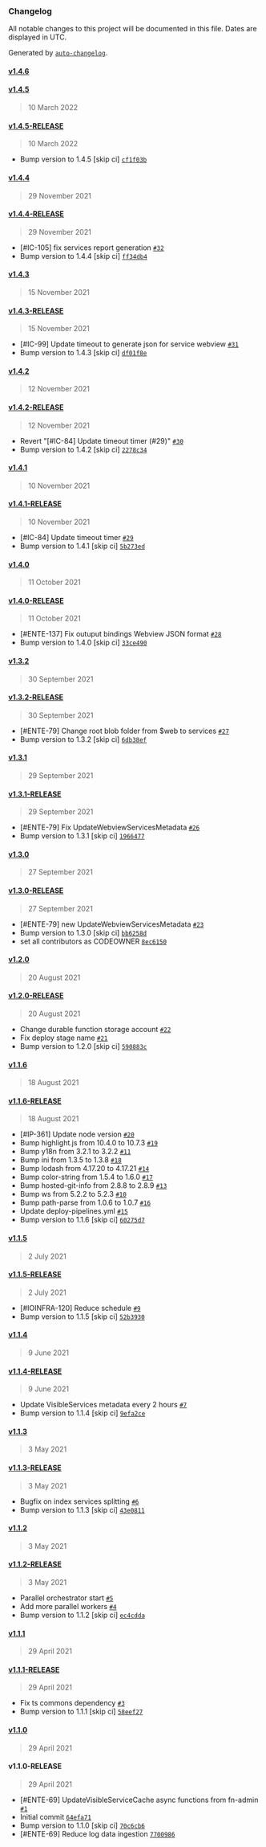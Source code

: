 ### Changelog

All notable changes to this project will be documented in this file. Dates are displayed in UTC.

Generated by [`auto-changelog`](https://github.com/CookPete/auto-changelog).

#### [v1.4.6](https://github.com/pagopa/io-functions-services-cache/compare/v1.4.5...v1.4.6)

#### [v1.4.5](https://github.com/pagopa/io-functions-services-cache/compare/v1.4.5-RELEASE...v1.4.5)

> 10 March 2022

#### [v1.4.5-RELEASE](https://github.com/pagopa/io-functions-services-cache/compare/v1.4.4...v1.4.5-RELEASE)

> 10 March 2022

- Bump version to 1.4.5 [skip ci] [`cf1f03b`](https://github.com/pagopa/io-functions-services-cache/commit/cf1f03b6b79a3cc7d7edb683846fa82754dc3085)

#### [v1.4.4](https://github.com/pagopa/io-functions-services-cache/compare/v1.4.4-RELEASE...v1.4.4)

> 29 November 2021

#### [v1.4.4-RELEASE](https://github.com/pagopa/io-functions-services-cache/compare/v1.4.3...v1.4.4-RELEASE)

> 29 November 2021

- [#IC-105]  fix services report generation [`#32`](https://github.com/pagopa/io-functions-services-cache/pull/32)
- Bump version to 1.4.4 [skip ci] [`ff34db4`](https://github.com/pagopa/io-functions-services-cache/commit/ff34db435370e90c95ca770197d1131dd805c7c7)

#### [v1.4.3](https://github.com/pagopa/io-functions-services-cache/compare/v1.4.3-RELEASE...v1.4.3)

> 15 November 2021

#### [v1.4.3-RELEASE](https://github.com/pagopa/io-functions-services-cache/compare/v1.4.2...v1.4.3-RELEASE)

> 15 November 2021

- [#IC-99] Update timeout to generate json for service webview [`#31`](https://github.com/pagopa/io-functions-services-cache/pull/31)
- Bump version to 1.4.3 [skip ci] [`df01f8e`](https://github.com/pagopa/io-functions-services-cache/commit/df01f8e6115bb420e02f69d56aa8b1ca1b20cccc)

#### [v1.4.2](https://github.com/pagopa/io-functions-services-cache/compare/v1.4.2-RELEASE...v1.4.2)

> 12 November 2021

#### [v1.4.2-RELEASE](https://github.com/pagopa/io-functions-services-cache/compare/v1.4.1...v1.4.2-RELEASE)

> 12 November 2021

- Revert "[#IC-84] Update timeout timer (#29)" [`#30`](https://github.com/pagopa/io-functions-services-cache/pull/30)
- Bump version to 1.4.2 [skip ci] [`2278c34`](https://github.com/pagopa/io-functions-services-cache/commit/2278c342594b0fef5816f2215259761f167ee92e)

#### [v1.4.1](https://github.com/pagopa/io-functions-services-cache/compare/v1.4.1-RELEASE...v1.4.1)

> 10 November 2021

#### [v1.4.1-RELEASE](https://github.com/pagopa/io-functions-services-cache/compare/v1.4.0...v1.4.1-RELEASE)

> 10 November 2021

- [#IC-84] Update timeout timer [`#29`](https://github.com/pagopa/io-functions-services-cache/pull/29)
- Bump version to 1.4.1 [skip ci] [`5b273ed`](https://github.com/pagopa/io-functions-services-cache/commit/5b273ede8999df69763f0ffaf52f38e9f73cde10)

#### [v1.4.0](https://github.com/pagopa/io-functions-services-cache/compare/v1.4.0-RELEASE...v1.4.0)

> 11 October 2021

#### [v1.4.0-RELEASE](https://github.com/pagopa/io-functions-services-cache/compare/v1.3.2...v1.4.0-RELEASE)

> 11 October 2021

- [#ENTE-137] Fix outuput bindings Webview JSON format [`#28`](https://github.com/pagopa/io-functions-services-cache/pull/28)
- Bump version to 1.4.0 [skip ci] [`33ce490`](https://github.com/pagopa/io-functions-services-cache/commit/33ce4901689c74e35e118f93b365dd015b9acd8e)

#### [v1.3.2](https://github.com/pagopa/io-functions-services-cache/compare/v1.3.2-RELEASE...v1.3.2)

> 30 September 2021

#### [v1.3.2-RELEASE](https://github.com/pagopa/io-functions-services-cache/compare/v1.3.1...v1.3.2-RELEASE)

> 30 September 2021

- [#ENTE-79] Change root blob folder from $web to services [`#27`](https://github.com/pagopa/io-functions-services-cache/pull/27)
- Bump version to 1.3.2 [skip ci] [`6db38ef`](https://github.com/pagopa/io-functions-services-cache/commit/6db38efebbf0c4e95193b86adbe54e6012f64516)

#### [v1.3.1](https://github.com/pagopa/io-functions-services-cache/compare/v1.3.1-RELEASE...v1.3.1)

> 29 September 2021

#### [v1.3.1-RELEASE](https://github.com/pagopa/io-functions-services-cache/compare/v1.3.0...v1.3.1-RELEASE)

> 29 September 2021

- [#ENTE-79] Fix UpdateWebviewServicesMetadata [`#26`](https://github.com/pagopa/io-functions-services-cache/pull/26)
- Bump version to 1.3.1 [skip ci] [`1966477`](https://github.com/pagopa/io-functions-services-cache/commit/1966477e5b25621f88acaa96f6bca8edd82befee)

#### [v1.3.0](https://github.com/pagopa/io-functions-services-cache/compare/v1.3.0-RELEASE...v1.3.0)

> 27 September 2021

#### [v1.3.0-RELEASE](https://github.com/pagopa/io-functions-services-cache/compare/v1.2.0...v1.3.0-RELEASE)

> 27 September 2021

- [#ENTE-79] new UpdateWebviewServicesMetadata [`#23`](https://github.com/pagopa/io-functions-services-cache/pull/23)
- Bump version to 1.3.0 [skip ci] [`bb6258d`](https://github.com/pagopa/io-functions-services-cache/commit/bb6258d96565d0ba91a87fb5c5ba539362ba7a00)
- set all contributors as CODEOWNER [`8ec6150`](https://github.com/pagopa/io-functions-services-cache/commit/8ec61501ad854973b86d8eec853154fff2103b36)

#### [v1.2.0](https://github.com/pagopa/io-functions-services-cache/compare/v1.2.0-RELEASE...v1.2.0)

> 20 August 2021

#### [v1.2.0-RELEASE](https://github.com/pagopa/io-functions-services-cache/compare/v1.1.6...v1.2.0-RELEASE)

> 20 August 2021

- Change durable function storage account [`#22`](https://github.com/pagopa/io-functions-services-cache/pull/22)
- Fix deploy stage name [`#21`](https://github.com/pagopa/io-functions-services-cache/pull/21)
- Bump version to 1.2.0 [skip ci] [`590883c`](https://github.com/pagopa/io-functions-services-cache/commit/590883c1001cee57b2cfee9e1f786ffa2a83af92)

#### [v1.1.6](https://github.com/pagopa/io-functions-services-cache/compare/v1.1.6-RELEASE...v1.1.6)

> 18 August 2021

#### [v1.1.6-RELEASE](https://github.com/pagopa/io-functions-services-cache/compare/v1.1.5...v1.1.6-RELEASE)

> 18 August 2021

- [#IP-361] Update node version [`#20`](https://github.com/pagopa/io-functions-services-cache/pull/20)
- Bump highlight.js from 10.4.0 to 10.7.3 [`#19`](https://github.com/pagopa/io-functions-services-cache/pull/19)
- Bump y18n from 3.2.1 to 3.2.2 [`#11`](https://github.com/pagopa/io-functions-services-cache/pull/11)
- Bump ini from 1.3.5 to 1.3.8 [`#18`](https://github.com/pagopa/io-functions-services-cache/pull/18)
- Bump lodash from 4.17.20 to 4.17.21 [`#14`](https://github.com/pagopa/io-functions-services-cache/pull/14)
- Bump color-string from 1.5.4 to 1.6.0 [`#17`](https://github.com/pagopa/io-functions-services-cache/pull/17)
- Bump hosted-git-info from 2.8.8 to 2.8.9 [`#13`](https://github.com/pagopa/io-functions-services-cache/pull/13)
- Bump ws from 5.2.2 to 5.2.3 [`#10`](https://github.com/pagopa/io-functions-services-cache/pull/10)
- Bump path-parse from 1.0.6 to 1.0.7 [`#16`](https://github.com/pagopa/io-functions-services-cache/pull/16)
- Update deploy-pipelines.yml [`#15`](https://github.com/pagopa/io-functions-services-cache/pull/15)
- Bump version to 1.1.6 [skip ci] [`60275d7`](https://github.com/pagopa/io-functions-services-cache/commit/60275d74303aff1bca0e7d36264869ad635e6bf8)

#### [v1.1.5](https://github.com/pagopa/io-functions-services-cache/compare/v1.1.5-RELEASE...v1.1.5)

> 2 July 2021

#### [v1.1.5-RELEASE](https://github.com/pagopa/io-functions-services-cache/compare/v1.1.4...v1.1.5-RELEASE)

> 2 July 2021

- [#IOINFRA-120] Reduce schedule [`#9`](https://github.com/pagopa/io-functions-services-cache/pull/9)
- Bump version to 1.1.5 [skip ci] [`52b3930`](https://github.com/pagopa/io-functions-services-cache/commit/52b3930747d975fbe311f0c554c4175e1b5584e2)

#### [v1.1.4](https://github.com/pagopa/io-functions-services-cache/compare/v1.1.4-RELEASE...v1.1.4)

> 9 June 2021

#### [v1.1.4-RELEASE](https://github.com/pagopa/io-functions-services-cache/compare/v1.1.3...v1.1.4-RELEASE)

> 9 June 2021

- Update VisibleServices metadata every 2 hours [`#7`](https://github.com/pagopa/io-functions-services-cache/pull/7)
- Bump version to 1.1.4 [skip ci] [`9efa2ce`](https://github.com/pagopa/io-functions-services-cache/commit/9efa2ced29c10f854c310009db820110015b4b96)

#### [v1.1.3](https://github.com/pagopa/io-functions-services-cache/compare/v1.1.3-RELEASE...v1.1.3)

> 3 May 2021

#### [v1.1.3-RELEASE](https://github.com/pagopa/io-functions-services-cache/compare/v1.1.2...v1.1.3-RELEASE)

> 3 May 2021

- Bugfix on index services splitting [`#6`](https://github.com/pagopa/io-functions-services-cache/pull/6)
- Bump version to 1.1.3 [skip ci] [`43e0811`](https://github.com/pagopa/io-functions-services-cache/commit/43e08117ecf29c0a3a8105d731285ac6aab5fb89)

#### [v1.1.2](https://github.com/pagopa/io-functions-services-cache/compare/v1.1.2-RELEASE...v1.1.2)

> 3 May 2021

#### [v1.1.2-RELEASE](https://github.com/pagopa/io-functions-services-cache/compare/v1.1.1...v1.1.2-RELEASE)

> 3 May 2021

- Parallel orchestrator start [`#5`](https://github.com/pagopa/io-functions-services-cache/pull/5)
- Add more parallel workers [`#4`](https://github.com/pagopa/io-functions-services-cache/pull/4)
- Bump version to 1.1.2 [skip ci] [`ec4cdda`](https://github.com/pagopa/io-functions-services-cache/commit/ec4cddaca225a92c5a67912aa2709f3cb437630c)

#### [v1.1.1](https://github.com/pagopa/io-functions-services-cache/compare/v1.1.1-RELEASE...v1.1.1)

> 29 April 2021

#### [v1.1.1-RELEASE](https://github.com/pagopa/io-functions-services-cache/compare/v1.1.0...v1.1.1-RELEASE)

> 29 April 2021

- Fix ts commons dependency [`#3`](https://github.com/pagopa/io-functions-services-cache/pull/3)
- Bump version to 1.1.1 [skip ci] [`58eef27`](https://github.com/pagopa/io-functions-services-cache/commit/58eef27e04a5763cfd3365da93000ae42cb874ad)

#### [v1.1.0](https://github.com/pagopa/io-functions-services-cache/compare/v1.1.0-RELEASE...v1.1.0)

> 29 April 2021

#### v1.1.0-RELEASE

> 29 April 2021

- [#ENTE-69] UpdateVisibleServiceCache async functions from fn-admin [`#1`](https://github.com/pagopa/io-functions-services-cache/pull/1)
- Initial commit [`64efa71`](https://github.com/pagopa/io-functions-services-cache/commit/64efa71a3cab728c4a2d5f1a0d1dcf46eb82c397)
- Bump version to 1.1.0 [skip ci] [`70c6cb6`](https://github.com/pagopa/io-functions-services-cache/commit/70c6cb6767ee4349642f89dd36eaf0a83ad7605c)
- [#ENTE-69] Reduce log data ingestion [`7700986`](https://github.com/pagopa/io-functions-services-cache/commit/7700986bd44aea39019c432a013d586ee592f6ab)
